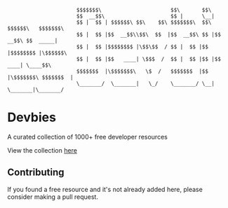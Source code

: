 ```
                      $$$$$$$\                      $$\       $$\
                      $$  __$$\                     $$ |      \__|                    
                      $$ |  $$ | $$$$$$\ $$\    $$\ $$$$$$$\  $$\  $$$$$$\   $$$$$$$\ 
                      $$ |  $$ |$$  __$$\\$$\  $$  |$$  __$$\ $$ |$$  __$$\ $$  _____|
                      $$ |  $$ |$$$$$$$$ |\$$\$$  / $$ |  $$ |$$ |$$$$$$$$ |\$$$$$$\  
                      $$ |  $$ |$$   ____| \$$$  /  $$ |  $$ |$$ |$$   ____| \____$$\ 
                      $$$$$$$  |\$$$$$$$\   \$  /   $$$$$$$  |$$ |\$$$$$$$\ $$$$$$$  |
                      \_______/  \_______|   \_/    \_______/ \__| \_______|\_______/ 
```

# Devbies
A curated collection of 1000+ free developer resources

View the collection [here](https://devbies.ml)

## Contributing
If you found a free resource and it's not already added here, please consider making a pull request.
